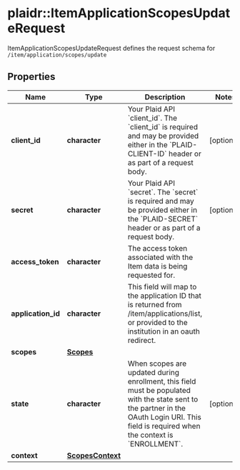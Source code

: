 # plaidr::ItemApplicationScopesUpdateRequest

ItemApplicationScopesUpdateRequest defines the request schema for `/item/application/scopes/update`

## Properties
Name | Type | Description | Notes
------------ | ------------- | ------------- | -------------
**client_id** | **character** | Your Plaid API &#x60;client_id&#x60;. The &#x60;client_id&#x60; is required and may be provided either in the &#x60;PLAID-CLIENT-ID&#x60; header or as part of a request body. | [optional] 
**secret** | **character** | Your Plaid API &#x60;secret&#x60;. The &#x60;secret&#x60; is required and may be provided either in the &#x60;PLAID-SECRET&#x60; header or as part of a request body. | [optional] 
**access_token** | **character** | The access token associated with the Item data is being requested for. | 
**application_id** | **character** | This field will map to the application ID that is returned from /item/applications/list, or provided to the institution in an oauth redirect. | 
**scopes** | [**Scopes**](Scopes.md) |  | 
**state** | **character** | When scopes are updated during enrollment, this field must be populated with the state sent to the partner in the OAuth Login URI. This field is required when the context is &#x60;ENROLLMENT&#x60;. | [optional] 
**context** | [**ScopesContext**](ScopesContext.md) |  | 


